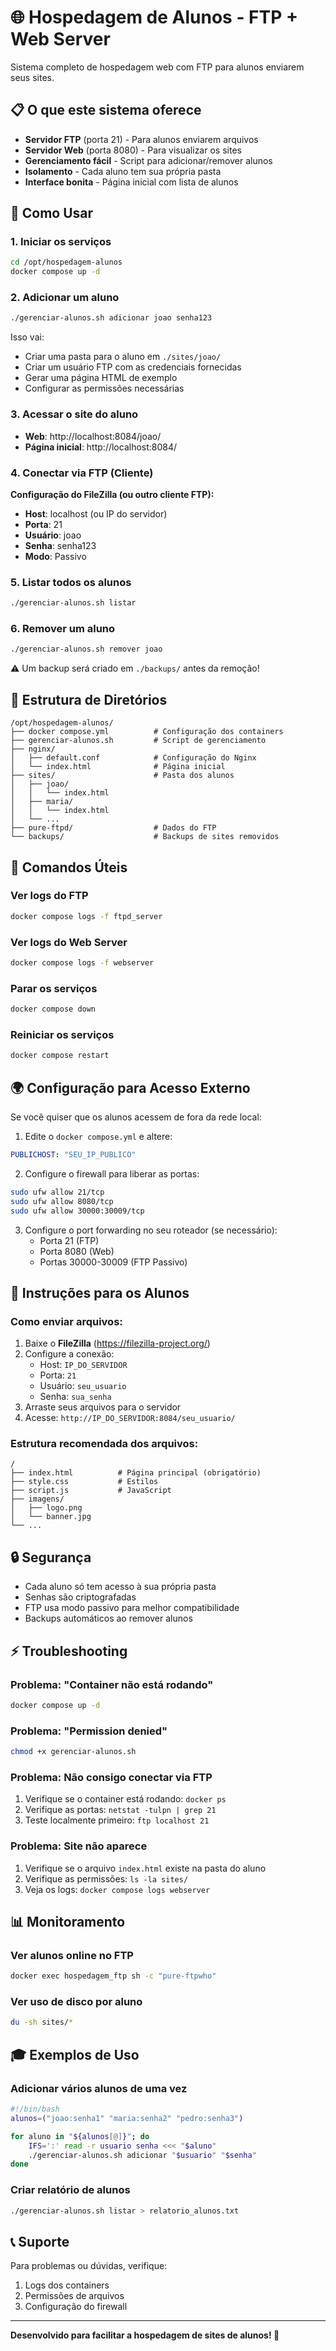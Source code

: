 # 🌐 Hospedagem de Alunos - FTP + Web Server

Sistema completo de hospedagem web com FTP para alunos enviarem seus sites.

## 📋 O que este sistema oferece

- **Servidor FTP** (porta 21) - Para alunos enviarem arquivos
- **Servidor Web** (porta 8080) - Para visualizar os sites
- **Gerenciamento fácil** - Script para adicionar/remover alunos
- **Isolamento** - Cada aluno tem sua própria pasta
- **Interface bonita** - Página inicial com lista de alunos

## 🚀 Como Usar

### 1. Iniciar os serviços

```bash
cd /opt/hospedagem-alunos
docker compose up -d
```

### 2. Adicionar um aluno

```bash
./gerenciar-alunos.sh adicionar joao senha123
```

Isso vai:
- Criar uma pasta para o aluno em `./sites/joao/`
- Criar um usuário FTP com as credenciais fornecidas
- Gerar uma página HTML de exemplo
- Configurar as permissões necessárias

### 3. Acessar o site do aluno

- **Web**: http://localhost:8084/joao/
- **Página inicial**: http://localhost:8084/

### 4. Conectar via FTP (Cliente)

**Configuração do FileZilla (ou outro cliente FTP):**
- **Host**: localhost (ou IP do servidor)
- **Porta**: 21
- **Usuário**: joao
- **Senha**: senha123
- **Modo**: Passivo

### 5. Listar todos os alunos

```bash
./gerenciar-alunos.sh listar
```

### 6. Remover um aluno

```bash
./gerenciar-alunos.sh remover joao
```

⚠️ Um backup será criado em `./backups/` antes da remoção!

## 📁 Estrutura de Diretórios

```
/opt/hospedagem-alunos/
├── docker compose.yml          # Configuração dos containers
├── gerenciar-alunos.sh         # Script de gerenciamento
├── nginx/
│   ├── default.conf            # Configuração do Nginx
│   └── index.html              # Página inicial
├── sites/                      # Pasta dos alunos
│   ├── joao/
│   │   └── index.html
│   ├── maria/
│   │   └── index.html
│   └── ...
├── pure-ftpd/                  # Dados do FTP
└── backups/                    # Backups de sites removidos
```

## 🔧 Comandos Úteis

### Ver logs do FTP
```bash
docker compose logs -f ftpd_server
```

### Ver logs do Web Server
```bash
docker compose logs -f webserver
```

### Parar os serviços
```bash
docker compose down
```

### Reiniciar os serviços
```bash
docker compose restart
```

## 🌍 Configuração para Acesso Externo

Se você quiser que os alunos acessem de fora da rede local:

1. Edite o `docker compose.yml` e altere:
```yaml
PUBLICHOST: "SEU_IP_PUBLICO"
```

2. Configure o firewall para liberar as portas:
```bash
sudo ufw allow 21/tcp
sudo ufw allow 8080/tcp
sudo ufw allow 30000:30009/tcp
```

3. Configure o port forwarding no seu roteador (se necessário):
   - Porta 21 (FTP)
   - Porta 8080 (Web)
   - Portas 30000-30009 (FTP Passivo)

## 📝 Instruções para os Alunos

### Como enviar arquivos:

1. Baixe o **FileZilla** (https://filezilla-project.org/)
2. Configure a conexão:
   - Host: `IP_DO_SERVIDOR`
   - Porta: `21`
   - Usuário: `seu_usuario`
   - Senha: `sua_senha`
3. Arraste seus arquivos para o servidor
4. Acesse: `http://IP_DO_SERVIDOR:8084/seu_usuario/`

### Estrutura recomendada dos arquivos:

```
/
├── index.html          # Página principal (obrigatório)
├── style.css           # Estilos
├── script.js           # JavaScript
├── imagens/
│   ├── logo.png
│   └── banner.jpg
└── ...
```

## 🔒 Segurança

- Cada aluno só tem acesso à sua própria pasta
- Senhas são criptografadas
- FTP usa modo passivo para melhor compatibilidade
- Backups automáticos ao remover alunos

## ⚡ Troubleshooting

### Problema: "Container não está rodando"
```bash
docker compose up -d
```

### Problema: "Permission denied"
```bash
chmod +x gerenciar-alunos.sh
```

### Problema: Não consigo conectar via FTP
1. Verifique se o container está rodando: `docker ps`
2. Verifique as portas: `netstat -tulpn | grep 21`
3. Teste localmente primeiro: `ftp localhost 21`

### Problema: Site não aparece
1. Verifique se o arquivo `index.html` existe na pasta do aluno
2. Verifique as permissões: `ls -la sites/`
3. Veja os logs: `docker compose logs webserver`

## 📊 Monitoramento

### Ver alunos online no FTP
```bash
docker exec hospedagem_ftp sh -c "pure-ftpwho"
```

### Ver uso de disco por aluno
```bash
du -sh sites/*
```

## 🎓 Exemplos de Uso

### Adicionar vários alunos de uma vez
```bash
#!/bin/bash
alunos=("joao:senha1" "maria:senha2" "pedro:senha3")

for aluno in "${alunos[@]}"; do
    IFS=':' read -r usuario senha <<< "$aluno"
    ./gerenciar-alunos.sh adicionar "$usuario" "$senha"
done
```

### Criar relatório de alunos
```bash
./gerenciar-alunos.sh listar > relatorio_alunos.txt
```

## 📞 Suporte

Para problemas ou dúvidas, verifique:
1. Logs dos containers
2. Permissões de arquivos
3. Configuração do firewall

---

**Desenvolvido para facilitar a hospedagem de sites de alunos! 🚀**

